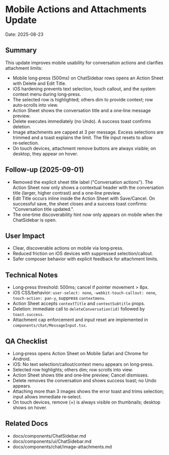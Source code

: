 # Mobile Actions and Attachments Update

Date: 2025-08-23

## Summary

This update improves mobile usability for conversation actions and clarifies attachment limits:

- Mobile long‑press (500ms) on ChatSidebar rows opens an Action Sheet with Delete and Edit Title.
- iOS hardening prevents text selection, touch callout, and the system context menu during long‑press.
- The selected row is highlighted; others dim to provide context; row auto‑scrolls into view.
- Action Sheet shows the conversation title and a one‑line message preview.
- Delete executes immediately (no Undo). A success toast confirms deletion.
- Image attachments are capped at 3 per message. Excess selections are trimmed and a toast explains the limit. The file input resets to allow re‑selection.
- On touch devices, attachment remove buttons are always visible; on desktop, they appear on hover.

## Follow-up (2025-09-01)

- Removed the explicit sheet title label ("Conversation actions"). The Action Sheet now only shows a contextual header with the conversation title (larger, higher contrast) and a one‑line preview.
- Edit Title occurs inline inside the Action Sheet with Save/Cancel. On successful save, the sheet closes and a success toast confirms: "Conversation title updated.".
- The one‑time discoverability hint now only appears on mobile when the ChatSidebar is open.

## User Impact

- Clear, discoverable actions on mobile via long‑press.
- Reduced friction on iOS devices with suppressed selection/callout.
- Safer composer behavior with explicit feedback for attachment limits.

## Technical Notes

- Long‑press threshold: 500ms; cancel if pointer movement > 8px.
- iOS CSS/behavior: `user-select: none`, `-webkit-touch-callout: none`, `touch-action: pan-y`, suppress `contextmenu`.
- Action Sheet accepts `contextTitle` and `contextSubtitle` props.
- Deletion: immediate call to `deleteConversation(id)` followed by `toast.success`.
- Attachment cap enforcement and input reset are implemented in `components/chat/MessageInput.tsx`.

## QA Checklist

- Long‑press opens Action Sheet on Mobile Safari and Chrome for Android.
- iOS: No text selection/callout/context menu appears on long‑press.
- Selected row highlights; others dim; row scrolls into view.
- Action Sheet shows title and one‑line preview; Cancel dismisses.
- Delete removes the conversation and shows success toast; no Undo appears.
- Attaching more than 3 images shows the error toast and trims selection; input allows immediate re‑select.
- On touch devices, remove (×) is always visible on thumbnails; desktop shows on hover.

## Related Docs

- docs/components/ChatSidebar.md
- docs/components/ui/ChatSidebar.md
- docs/components/chat/image-attachments.md
